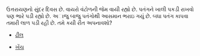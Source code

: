 ઉત્તરાયણનો સુંદર દિવસ છે. વાયરો વંટોળની જેમ વાયી રહ્યો છે. પતંગને ખાલી પકડી રાખવો પણ ભારે પડી રહ્યો છે.
અાજુ બાજુ પતંગોથી આસમાન ભરાઇ ગયું છે. બધા પતંગ કાપવા તમારી લાળ પડી રહી છે.
તમે કયી રીત અપનાવશો?

- [ઢીલ](ઢીલ/ઢીલ_દે_ઢીલ_દે_દે_રે_ભઇયા.md)

- [ખેંચ](ખેંચ/ખેંચ_ખેંચ_ખેંચ_ખેંચ_એ_કાપ્યો_છે.md)
